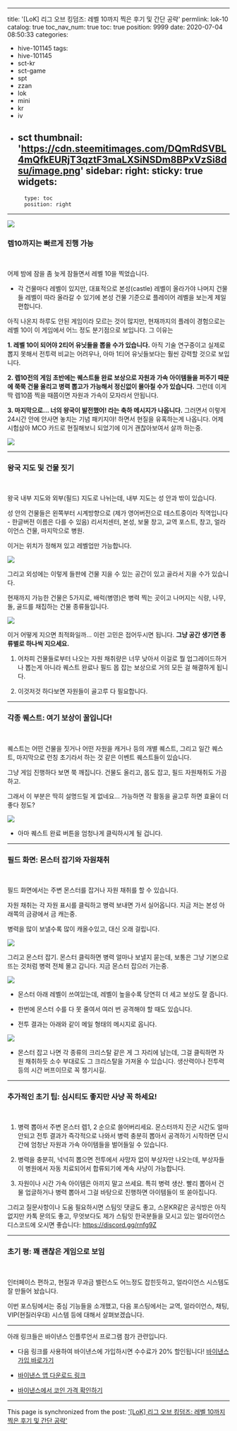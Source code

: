 
---
title: '[LoK] 리그 오브 킹덤즈: 레벨 10까지 찍은 후기 및 간단 공략'
permlink: lok-10
catalog: true
toc_nav_num: true
toc: true
position: 9999
date: 2020-07-04 08:50:33
categories:
- hive-101145
tags:
- hive-101145
- sct-kr
- sct-game
- spt
- zzan
- lok
- mini
- kr
- iv
- sct
thumbnail: 'https://cdn.steemitimages.com/DQmRdSVBL4mQfkEURjT3qztF3maLXSiNSDm8BPxVzSi8dsu/image.png'
sidebar:
    right:
        sticky: true
widgets:
    -
        type: toc
        position: right
---


![](https://cdn.steemitimages.com/DQmRdSVBL4mQfkEURjT3qztF3maLXSiNSDm8BPxVzSi8dsu/image.png)
<br>

### 렙10까지는 빠르게 진행 가능
<br>

어제 밤에 잠을 좀 늦게 잠들면서 레벨 10을 찍었습니다. 

* 각 건물마다 레벨이 있지만, 대표적으로 본성(castle) 레벨이 올라가야 나머지 건물들 레벨이 따라 올라갈 수 있기에 본성 건물 기준으로 플레이어 레벨을 보는게 제일 편합니다.

아직 나온지 하루도 안된 게임이라 모르는 것이 많지만, 현재까지의 플레이 경험으로는 레벨 10이 이 게임에서 어느 정도 분기점으로 보입니다. 그 이유는

**1. 레벨 10이 되어야 2티어 유닛들을 뽑을 수가 있습니다.** 아직 기술 연구중이고 실제로 뽑지 못해서 전투력 비교는 어려우나, 아마 1티어 유닛들보다는 훨씬 강력할 것으로 보입니다.

**2. 렙10전의 게임 초반에는 퀘스트들 완료 보상으로 자원과 가속 아이템들을 퍼주기 때문에 쭉쭉 건물 올리고 병력 뽑고가 가능해서 정신없이 몰아칠 수가 있습니다.** 그런데 이게 딱 렙10쯤 찍을 때쯤이면 자원과 가속이 모자라서 안됩니다.

**3. 마지막으로... 너의 왕국이 발전했어! 라는 축하 메시지가 나옵니다.** 그러면서 이렇게 24시간 안에 안사면 놓치는 기념 패키지야! 하면서 현질을 유혹하는게 나옵니다. 어제 시험삼아 MCO 카드로 현질해보니 되었기에 이거 괜찮아보여서 살까 하는중. 

![](https://cdn.steemitimages.com/DQmPMSf844nfV8b81zdUkZBA8BJcm24z5s7sFfLumugSYHy/image.png)
<br>

---


### 왕국 지도 및 건물 짓기
<br>


왕국 내부 지도와 외부(필드) 지도로 나뉘는데, 내부 지도는 성 안과 밖이 있습니다. 

성 안의 건물들은 왼쪽부터 시계방향으로 (제가 영어버전으로 테스트중이라 직역입니다 - 한글버전 이름은 다를 수 있음) 리서치센터, 본성, 보물 창고, 교역 포스트, 창고, 얼라이언스 건물, 마지막으로 병원.

이거는 위치가 정해져 있고 레벨업만 가능합니다. 

![](https://cdn.steemitimages.com/DQmUorRJPfBY2gG7Q5d4ChG4GWY3mdVpay5HvBJC6mxRsMU/image.png)

그리고 외성에는 이렇게 들판에 건물 지을 수 있는 공간이 있고 골라서 지을 수가 있습니다.

현재까지 가능한 건물은 5가지로, 배럭(병영)은 병력 찍는 곳이고 나머지는 식량, 나무, 돌, 골드를 채집하는 건물 종류들입니다. 

![](https://cdn.steemitimages.com/DQmPXBx8zca8gFfYB2tnia7HsCmXM6u33Q6CGRdaJQtyzuM/image.png)
<br>

이거 어떻게 지으면 최적화일까... 이런 고민은 접어두시면 됩니다. **그냥 공간 생기면 종류별로 하나씩 지으세요.**

1. 어차피 건물들로부터 나오는 자원 채취량은 너무 낮아서 이걸로 뭘 업그레이드하거나 뽑는게 아니라 퀘스트 완료나 필드 몹 잡는 보상으로 거의 모든 걸 해결하게 됩니다. 

2. 이것저것 하다보면 자원들이 골고루 다 필요합니다.

---

### 각종 퀘스트: 여기 보상이 꿀입니다!
<br>


퀘스트는 어떤 건물을 짓거나 어떤 자원을 캐거나 등의 개별 퀘스트, 그리고 일간 퀘스트, 마지막으로 런칭 초기라서 하는 것 같은 이벤트 퀘스트들이 있습니다. 

그냥 게임 진행하다 보면 쭉 깨집니다. 건물도 올리고, 몹도 잡고, 필드 자원채취도 가끔 하고. 

그래서 이 부분은 딱히 설명드릴 게 없네요... 가능하면 각 활동을 골고루 하면 효율이 더 좋다 정도?

![](https://cdn.steemitimages.com/DQmUgxgaEiz2SkNQkf9REdLayEKsRgHBqT229irMydfxGeH/image.png)
<br>

* 아마 퀘스트 완료 버튼을 엄청나게 클릭하시게 될 겁니다. 

---


### 필드 화면: 몬스터 잡기와 자원채취
<br>


필드 화면에서는 주변 몬스터를 잡거나 자원 채취를 할 수 있습니다.

자원 채취는 각 자원 표시를 클릭하고 병력 보내면 가서 실어옵니다. 지금 저는 본성 아래쪽의 금광에서 금 캐는중.

병력을 많이 보낼수록 많이 캐올수있고, 대신 오래 걸립니다.

![](https://cdn.steemitimages.com/DQmSSoQRRv5ckEAR1kQf6ZrJhPzNMYramMBPEG1h7fRSDVo/image.png)
<br>

그리고 몬스터 잡기. 몬스터 클릭하면 병력 얼마나 보낼지 묻는데, 보통은 그냥 기본으로 뜨는 것처럼 병력 전체 몰고 갑니다. 지금 몬스터 잡으러 가는중. 

![](https://cdn.steemitimages.com/DQmQG81odhn3CTY9cpaBcaxWR12fpVzYvXss9Er4LmDskeZ/image.png)
<br>

* 몬스터 아래 레벨이 쓰여있는데, 레벨이 높을수록 당연히 더 세고 보상도 잘 줍니다.

* 한번에 몬스터 수를 다 못 줄여서 여러 번 공격해야 할 때도 있습니다. 

* 전투 결과는 아래와 같이 메일 형태의 메시지로 옵니다. 

![](https://cdn.steemitimages.com/DQmfWKH64C5pTP9wpzWsunkyYB6gvBPbARWv3Sk9uzCpMgp/image.png)
<br>

* 몬스터 잡고 나면 각 종류의 크리스탈 같은 게 그 자리에 남는데, 그걸 클릭하면 자원 채취하듯 소수 부대로도 그 크리스탈을 가져올 수 있습니다. 생산력이나 전투력 등의 시간 버프이므로 꼭 챙기시길. 

---


### 추가적인 초기 팁: 심시티도 좋지만 사냥 꼭 하세요!
<br>

1. 병력 뽑아서 주변 몬스터 렙1, 2 순으로 쓸어버리세요. 몬스터까지 진군 시간도 얼마 안되고 전투 결과가 즉각적으로 나와서 병력 충분히 뽑아서 공격하기 시작하면 단시간에 엄청난 자원과 가속 아이템들을 벌어들일 수 있습니다. 

2. 병력을 충분히, 넉넉히 뽑으면 전투에서 사망자 없이 부상자만 나오는데, 부상자들이 병원에서 자동 치료되어서 합류되기에 계속 사냥이 가능합니다.

3. 자원이나 시간 가속 아이템은 아끼지 말고 쓰세요. 특히 병력 생산. 빨리 뽑아서 건물 업글하거나 병력 뽑아서 그걸 바탕으로 진행하면 아이템들이 또 쏟아집니다.

그리고 질문사항이나 도움 필요하시면 스팀잇 댓글도 좋고, 스몬KR같은 공식방은 아직 없지만 카톡 문의도 좋고, 무엇보다도 제가 스팀잇 한국분들을 모시고 있는 얼라이언스 디스코드에 오시면 좋습니다: https://discord.gg/rnfg9Z

---


### 초기 평: 꽤 괜찮은 게임으로 보임
<br>

인터페이스 편하고, 현질과 무과금 밸런스도 어느정도 잡힌듯하고, 얼라이언스 시스템도 잘 만들어 놨습니다.

이번 포스팅에서는 중심 기능들을 소개했고, 다음 포스팅에서는 교역, 얼라이언스, 채팅, VIP(현질러우대) 시스템 등에 대해서 살펴보겠습니다.

---

아래 링크들은 바이낸스 인플루언서 프로그램 참가 관련입니다.

* 다음 링크를 사용하여 바이낸스에 가입하시면 수수료가 20% 할인됩니다! [바이낸스 가입 바로가기](https://www.binance.com/kr/register?ref=E04RA3Q3)

* [바이낸스 앱 다운로드 링크](https://bit.ly/3aPFbzE)

* [바이낸스에서 코인 가격 확인하기](https://bit.ly/3fYMNTp)

- - -

This page is synchronized from the post: ['[LoK] 리그 오브 킹덤즈: 레벨 10까지 찍은 후기 및 간단 공략'](https://steemit.com/@glory7/lok-10)

